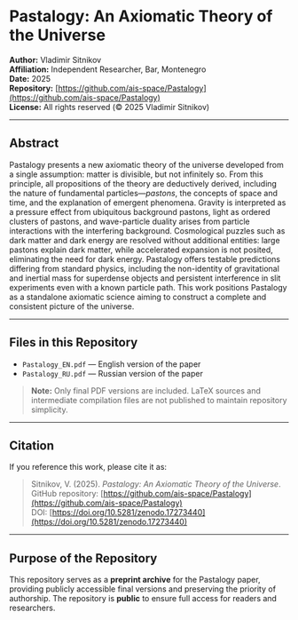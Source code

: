 # Pastalogy: An Axiomatic Theory of the Universe

**Author:** Vladimir Sitnikov  
**Affiliation:** Independent Researcher, Bar, Montenegro  
**Date:** 2025  
**Repository:** [https://github.com/ais-space/Pastalogy](https://github.com/ais-space/Pastalogy)  
**License:** All rights reserved (© 2025 Vladimir Sitnikov)

---

## Abstract

Pastalogy presents a new axiomatic theory of the universe developed from a single assumption: matter is divisible, but not infinitely so. From this principle, all propositions of the theory are deductively derived, including the nature of fundamental particles—*pastons*, the concepts of space and time, and the explanation of emergent phenomena. Gravity is interpreted as a pressure effect from ubiquitous background pastons, light as ordered clusters of pastons, and wave-particle duality arises from particle interactions with the interfering background. Cosmological puzzles such as dark matter and dark energy are resolved without additional entities: large pastons explain dark matter, while accelerated expansion is not posited, eliminating the need for dark energy. Pastalogy offers testable predictions differing from standard physics, including the non-identity of gravitational and inertial mass for superdense objects and persistent interference in slit experiments even with a known particle path. This work positions Pastalogy as a standalone axiomatic science aiming to construct a complete and consistent picture of the universe.

---

## Files in this Repository

- `Pastalogy_EN.pdf` — English version of the paper  
- `Pastalogy_RU.pdf` — Russian version of the paper  

> **Note:** Only final PDF versions are included. LaTeX sources and intermediate compilation files are not published to maintain repository simplicity.

---

## Citation

If you reference this work, please cite it as:

> Sitnikov, V. (2025). *Pastalogy: An Axiomatic Theory of the Universe*.  
> GitHub repository: [https://github.com/ais-space/Pastalogy](https://github.com/ais-space/Pastalogy)  
> DOI: [https://doi.org/10.5281/zenodo.17273440](https://doi.org/10.5281/zenodo.17273440)

---

## Purpose of the Repository

This repository serves as a **preprint archive** for the Pastalogy paper, providing publicly accessible final versions and preserving the priority of authorship. The repository is **public** to ensure full access for readers and researchers.

